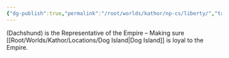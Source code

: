 ```yaml
---
{"dg-publish":true,"permalink":"/root/worlds/kathor/np-cs/liberty/","tags":["Kathor"]}
---
```


 (Dachshund) is the Representative of the Empire – Making sure [[Root/Worlds/Kathor/Locations/Dog Island\|Dog Island]] is loyal to the Empire.
